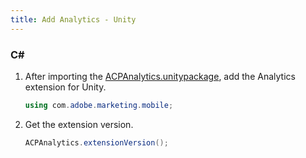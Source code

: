 ```yaml
---
title: Add Analytics - Unity
---
```



<TextBlock slots="heading, text" hasCodeBlock/>

### C#

1. After importing the [ACPAnalytics.unitypackage](https://github.com/adobe/unity-acpanalytics/blob/master/bin/ACPAnalytics-0.0.1-Unity.zip), add the Analytics extension for Unity.

   ```csharp
   using com.adobe.marketing.mobile;
   ```

2. Get the extension version.

   ```csharp
   ACPAnalytics.extensionVersion();
   ```